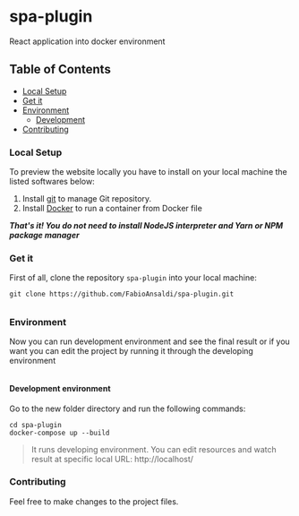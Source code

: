 # spa-plugin
React application into docker environment

## Table of Contents
- [Local Setup](#local-setup)
- [Get it](#get-it)
- [Environment](#environment)
  - [Development](#development)
- [Contributing](#contributing)

### Local Setup
To preview the website locally you have to install on your local machine the listed softwares below:
1. Install [git](https://git-scm.com/) to manage Git repository.
2. Install [Docker](https://www.docker.com/) to run a container from Docker file

***That's it! You do not need to install NodeJS interpreter and Yarn or NPM package manager***

### Get it
First of all, clone the repository `spa-plugin` into your local machine:

```shell
git clone https://github.com/FabioAnsaldi/spa-plugin.git
```
######

### Environment
Now you can run development environment and see the final result or if you want you can edit the project by running it through the developing environment

######

#### Development environment
Go to the new folder directory and run the following commands:
```shell
cd spa-plugin
docker-compose up --build
```
> It runs developing environment. You can edit resources and watch result at specific local URL: http://localhost/

### Contributing
Feel free to make changes to the project files.
